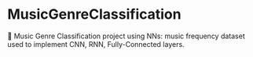 # MusicGenreClassification
🎼 Music Genre Classification project using NNs: music frequency dataset used to implement CNN, RNN, Fully-Connected layers.
